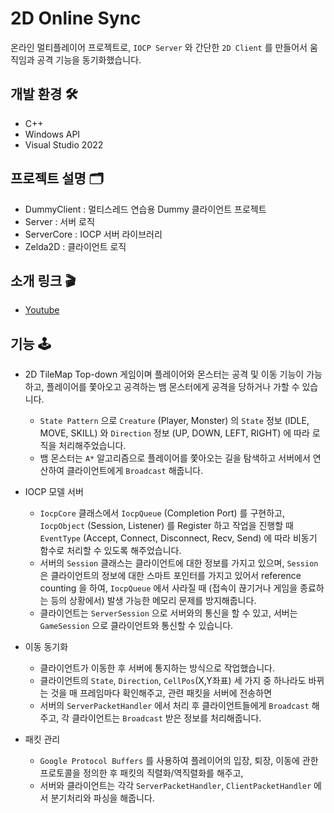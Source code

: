 # 2D Online Sync
온라인 멀티플레이어 프로젝트로, ``IOCP Server`` 와 간단한 ``2D Client`` 를 만들어서 움직임과 공격 기능을 동기화했습니다.

## 개발 환경 🛠
- C++
- Windows API
- Visual Studio 2022

## 프로젝트 설명 🗂
- DummyClient : 멀티스레드 연습용 Dummy 클라이언트 프로젝트
- Server : 서버 로직
- ServerCore : IOCP 서버 라이브러리
- Zelda2D : 클라이언트 로직

## 소개 링크 🎬
- [Youtube](https://youtu.be/iOhF693v0tQ?si=GSckKGGXk10lnnF2)

## 기능 🕹
- 2D TileMap Top-down 게임이며 플레이어와 몬스터는 공격 및 이동 기능이 가능하고, 플레이어를 쫓아오고 공격하는 뱀 몬스터에게 공격을 당하거나 가할 수 있습니다.
  - ``State Pattern`` 으로 ``Creature`` (Player, Monster) 의 ``State`` 정보 (IDLE, MOVE, SKILL) 와 ``Direction`` 정보 (UP, DOWN, LEFT, RIGHT) 에 따라 로직을 처리해주었습니다.
  - 뱀 몬스터는 ``A*`` 알고리즘으로 플레이어를 쫓아오는 길을 탐색하고 서버에서 연산하여 클라이언트에게 ``Broadcast`` 해줍니다.

- IOCP 모델 서버
  - ``IocpCore`` 클래스에서 ``IocpQueue`` (Completion Port) 를 구현하고, ``IocpObject`` (Session, Listener) 를 Register 하고 작업을 진행할 때 ``EventType`` (Accept, Connect, Disconnect, Recv, Send) 에 따라 비동기 함수로 처리할 수 있도록 해주었습니다.
  - 서버의 ``Session`` 클래스는 클라이언트에 대한 정보를 가지고 있으며, ``Session`` 은 클라이언트의 정보에 대한 스마트 포인터를 가지고 있어서 reference counting 을 하여, ``IocpQueue`` 에서 사라질 때 (접속이 끊기거나 게임을 종료하는 등의 상황에서) 발생 가능한 메모리 문제를 방지해줍니다.
  - 클라이언트는 ``ServerSession`` 으로 서버와의 통신을 할 수 있고, 서버는 ``GameSession`` 으로 클라이언트와 통신할 수 있습니다.

- 이동 동기화
  - 클라이언트가 이동한 후 서버에 통지하는 방식으로 작업했습니다.
  - 클라이언트의 ``State``, ``Direction``, ``CellPos``(X,Y좌표) 세 가지 중 하나라도 바뀌는 것을 매 프레임마다 확인해주고, 관련 패킷을 서버에 전송하면
  - 서버의 ``ServerPacketHandler`` 에서 처리 후 클라이언트들에게 ``Broadcast`` 해주고, 각 클라이언트는 ``Broadcast`` 받은 정보를 처리해줍니다.

- 패킷 관리
  - ``Google Protocol Buffers`` 를 사용하여 플레이어의 입장, 퇴장, 이동에 관한 프로토콜을 정의한 후 패킷의 직렬화/역직렬화를 해주고,
  - 서버와 클라이언트는 각각 ``ServerPacketHandler``, ``ClientPacketHandler`` 에서 분기처리와 파싱을 해줍니다.

